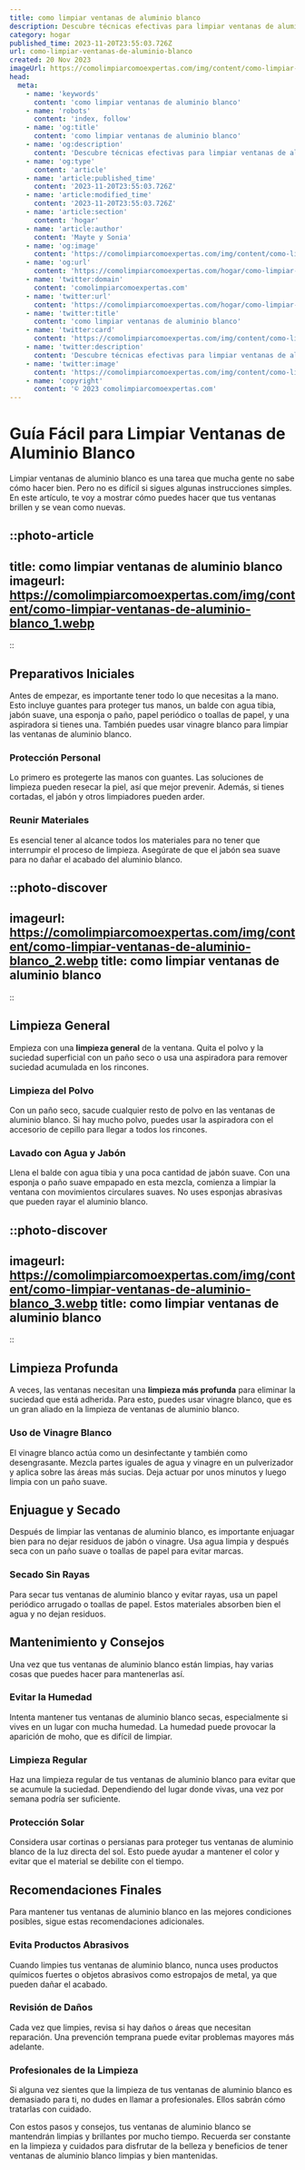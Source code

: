```yaml
---
title: como limpiar ventanas de aluminio blanco
description: Descubre técnicas efectivas para limpiar ventanas de aluminio blanco y mantener su brillo sin dañarlas. Trucos sencillos y resultados profesionales.
category: hogar
published_time: 2023-11-20T23:55:03.726Z
url: como-limpiar-ventanas-de-aluminio-blanco
created: 20 Nov 2023
imageUrl: https://comolimpiarcomoexpertas.com/img/content/como-limpiar-ventanas-de-aluminio-blanco_1.webp
head:
  meta:
    - name: 'keywords'
      content: 'como limpiar ventanas de aluminio blanco'
    - name: 'robots'
      content: 'index, follow'
    - name: 'og:title'
      content: 'como limpiar ventanas de aluminio blanco'
    - name: 'og:description'
      content: 'Descubre técnicas efectivas para limpiar ventanas de aluminio blanco y mantener su brillo sin dañarlas. Trucos sencillos y resultados profesionales.'
    - name: 'og:type'
      content: 'article'
    - name: 'article:published_time'
      content: '2023-11-20T23:55:03.726Z'
    - name: 'article:modified_time'
      content: '2023-11-20T23:55:03.726Z'
    - name: 'article:section'
      content: 'hogar'
    - name: 'article:author'
      content: 'Mayte y Sonia'
    - name: 'og:image'
      content: 'https://comolimpiarcomoexpertas.com/img/content/como-limpiar-ventanas-de-aluminio-blanco_3.webp'
    - name: 'og:url'
      content: 'https://comolimpiarcomoexpertas.com/hogar/como-limpiar-ventanas-de-aluminio-blanco'
    - name: 'twitter:domain'
      content: 'comolimpiarcomoexpertas.com'
    - name: 'twitter:url'
      content: 'https://comolimpiarcomoexpertas.com/hogar/como-limpiar-ventanas-de-aluminio-blanco'
    - name: 'twitter:title'
      content: 'como limpiar ventanas de aluminio blanco'
    - name: 'twitter:card'
      content: 'https://comolimpiarcomoexpertas.com/img/content/como-limpiar-ventanas-de-aluminio-blanco_3.webp'
    - name: 'twitter:description'
      content: 'Descubre técnicas efectivas para limpiar ventanas de aluminio blanco y mantener su brillo sin dañarlas. Trucos sencillos y resultados profesionales.'
    - name: 'twitter:image'
      content: 'https://comolimpiarcomoexpertas.com/img/content/como-limpiar-ventanas-de-aluminio-blanco_3.webp'
    - name: 'copyright'
      content: '© 2023 comolimpiarcomoexpertas.com'
---
```

# Guía Fácil para Limpiar Ventanas de Aluminio Blanco

Limpiar ventanas de aluminio blanco es una tarea que mucha gente no sabe cómo hacer bien. Pero no es difícil si sigues algunas instrucciones simples. En este artículo, te voy a mostrar cómo puedes hacer que tus ventanas brillen y se vean como nuevas.

::photo-article
---
title: como limpiar ventanas de aluminio blanco
imageurl: https://comolimpiarcomoexpertas.com/img/content/como-limpiar-ventanas-de-aluminio-blanco_1.webp
---
::

## Preparativos Iniciales

Antes de empezar, es importante tener todo lo que necesitas a la mano. Esto incluye guantes para proteger tus manos, un balde con agua tibia, jabón suave, una esponja o paño, papel periódico o toallas de papel, y una aspiradora si tienes una. También puedes usar vinagre blanco para limpiar las ventanas de aluminio blanco.

### **Protección Personal**

Lo primero es protegerte las manos con guantes. Las soluciones de limpieza pueden resecar la piel, así que mejor prevenir. Además, si tienes cortadas, el jabón y otros limpiadores pueden arder.

### **Reunir Materiales**

Es esencial tener al alcance todos los materiales para no tener que interrumpir el proceso de limpieza. Asegúrate de que el jabón sea suave para no dañar el acabado del aluminio blanco.


::photo-discover
---
imageurl: https://comolimpiarcomoexpertas.com/img/content/como-limpiar-ventanas-de-aluminio-blanco_2.webp
title: como limpiar ventanas de aluminio blanco
---
::

## Limpieza General

Empieza con una **limpieza general** de la ventana. Quita el polvo y la suciedad superficial con un paño seco o usa una aspiradora para remover suciedad acumulada en los rincones.

### **Limpieza del Polvo**

Con un paño seco, sacude cualquier resto de polvo en las ventanas de aluminio blanco. Si hay mucho polvo, puedes usar la aspiradora con el accesorio de cepillo para llegar a todos los rincones.

### **Lavado con Agua y Jabón**

Llena el balde con agua tibia y una poca cantidad de jabón suave. Con una esponja o paño suave empapado en esta mezcla, comienza a limpiar la ventana con movimientos circulares suaves. No uses esponjas abrasivas que pueden rayar el aluminio blanco.


::photo-discover
---
imageurl: https://comolimpiarcomoexpertas.com/img/content/como-limpiar-ventanas-de-aluminio-blanco_3.webp
title: como limpiar ventanas de aluminio blanco
---
::

## Limpieza Profunda

A veces, las ventanas necesitan una **limpieza más profunda** para eliminar la suciedad que está adherida. Para esto, puedes usar vinagre blanco, que es un gran aliado en la limpieza de ventanas de aluminio blanco.

### **Uso de Vinagre Blanco**

El vinagre blanco actúa como un desinfectante y también como desengrasante. Mezcla partes iguales de agua y vinagre en un pulverizador y aplica sobre las áreas más sucias. Deja actuar por unos minutos y luego limpia con un paño suave.

## Enjuague y Secado

Después de limpiar las ventanas de aluminio blanco, es importante enjuagar bien para no dejar residuos de jabón o vinagre. Usa agua limpia y después seca con un paño suave o toallas de papel para evitar marcas.

### **Secado Sin Rayas**

Para secar tus ventanas de aluminio blanco y evitar rayas, usa un papel periódico arrugado o toallas de papel. Estos materiales absorben bien el agua y no dejan residuos.

## Mantenimiento y Consejos

Una vez que tus ventanas de aluminio blanco están limpias, hay varias cosas que puedes hacer para mantenerlas así.

### **Evitar la Humedad**

Intenta mantener tus ventanas de aluminio blanco secas, especialmente si vives en un lugar con mucha humedad. La humedad puede provocar la aparición de moho, que es difícil de limpiar.

### **Limpieza Regular**

Haz una limpieza regular de tus ventanas de aluminio blanco para evitar que se acumule la suciedad. Dependiendo del lugar donde vivas, una vez por semana podría ser suficiente.

### **Protección Solar**

Considera usar cortinas o persianas para proteger tus ventanas de aluminio blanco de la luz directa del sol. Esto puede ayudar a mantener el color y evitar que el material se debilite con el tiempo.

## Recomendaciones Finales

Para mantener tus ventanas de aluminio blanco en las mejores condiciones posibles, sigue estas recomendaciones adicionales.

### **Evita Productos Abrasivos**

Cuando limpies tus ventanas de aluminio blanco, nunca uses productos químicos fuertes o objetos abrasivos como estropajos de metal, ya que pueden dañar el acabado.

### **Revisión de Daños**

Cada vez que limpies, revisa si hay daños o áreas que necesitan reparación. Una prevención temprana puede evitar problemas mayores más adelante.

### **Profesionales de la Limpieza**

Si alguna vez sientes que la limpieza de tus ventanas de aluminio blanco es demasiado para ti, no dudes en llamar a profesionales. Ellos sabrán cómo tratarlas con cuidado.

Con estos pasos y consejos, tus ventanas de aluminio blanco se mantendrán limpias y brillantes por mucho tiempo. Recuerda ser constante en la limpieza y cuidados para disfrutar de la belleza y beneficios de tener ventanas de aluminio blanco limpias y bien mantenidas.